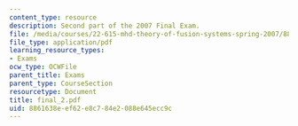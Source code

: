 ```yaml
---
content_type: resource
description: Second part of the 2007 Final Exam.
file: /media/courses/22-615-mhd-theory-of-fusion-systems-spring-2007/8861638eef62e8c784e2088e645ecc9c_final_2.pdf
file_type: application/pdf
learning_resource_types:
- Exams
ocw_type: OCWFile
parent_title: Exams
parent_type: CourseSection
resourcetype: Document
title: final_2.pdf
uid: 8861638e-ef62-e8c7-84e2-088e645ecc9c
---
```

